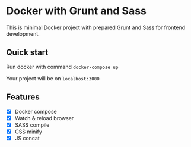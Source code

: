 # Docker with Grunt and Sass

This is minimal Docker project with prepared Grunt and Sass for frontend development.

## Quick start

Run docker with command ``` docker-compose up ```

Your project will be on ``` localhost:3000 ```

## Features
- [x] Docker compose
- [x] Watch & reload browser
- [x] SASS compile
- [x] CSS minify
- [x] JS concat